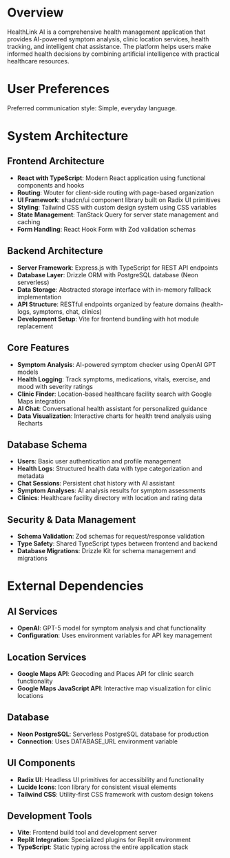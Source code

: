 # Overview

HealthLink AI is a comprehensive health management application that provides AI-powered symptom analysis, clinic location services, health tracking, and intelligent chat assistance. The platform helps users make informed health decisions by combining artificial intelligence with practical healthcare resources.

# User Preferences

Preferred communication style: Simple, everyday language.

# System Architecture

## Frontend Architecture
- **React with TypeScript**: Modern React application using functional components and hooks
- **Routing**: Wouter for client-side routing with page-based organization
- **UI Framework**: shadcn/ui component library built on Radix UI primitives
- **Styling**: Tailwind CSS with custom design system using CSS variables
- **State Management**: TanStack Query for server state management and caching
- **Form Handling**: React Hook Form with Zod validation schemas

## Backend Architecture
- **Server Framework**: Express.js with TypeScript for REST API endpoints
- **Database Layer**: Drizzle ORM with PostgreSQL database (Neon serverless)
- **Data Storage**: Abstracted storage interface with in-memory fallback implementation
- **API Structure**: RESTful endpoints organized by feature domains (health-logs, symptoms, chat, clinics)
- **Development Setup**: Vite for frontend bundling with hot module replacement

## Core Features
- **Symptom Analysis**: AI-powered symptom checker using OpenAI GPT models
- **Health Logging**: Track symptoms, medications, vitals, exercise, and mood with severity ratings
- **Clinic Finder**: Location-based healthcare facility search with Google Maps integration
- **AI Chat**: Conversational health assistant for personalized guidance
- **Data Visualization**: Interactive charts for health trend analysis using Recharts

## Database Schema
- **Users**: Basic user authentication and profile management
- **Health Logs**: Structured health data with type categorization and metadata
- **Chat Sessions**: Persistent chat history with AI assistant
- **Symptom Analyses**: AI analysis results for symptom assessments
- **Clinics**: Healthcare facility directory with location and rating data

## Security & Data Management
- **Schema Validation**: Zod schemas for request/response validation
- **Type Safety**: Shared TypeScript types between frontend and backend
- **Database Migrations**: Drizzle Kit for schema management and migrations

# External Dependencies

## AI Services
- **OpenAI**: GPT-5 model for symptom analysis and chat functionality
- **Configuration**: Uses environment variables for API key management

## Location Services
- **Google Maps API**: Geocoding and Places API for clinic search functionality
- **Google Maps JavaScript API**: Interactive map visualization for clinic locations

## Database
- **Neon PostgreSQL**: Serverless PostgreSQL database for production
- **Connection**: Uses DATABASE_URL environment variable

## UI Components
- **Radix UI**: Headless UI primitives for accessibility and functionality
- **Lucide Icons**: Icon library for consistent visual elements
- **Tailwind CSS**: Utility-first CSS framework with custom design tokens

## Development Tools
- **Vite**: Frontend build tool and development server
- **Replit Integration**: Specialized plugins for Replit environment
- **TypeScript**: Static typing across the entire application stack